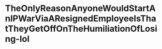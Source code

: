 # TheOnlyReasonAnyoneWouldStartAnIPWarViaAResignedEmployeeIsThatTheyGetOffOnTheHumiliationOfLosing-lol
